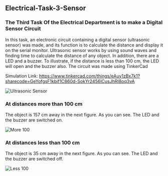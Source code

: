 ## Electrical-Task-3-Sensor
### The Third Task Of the Electrical Department is to make a Digital Sensor Circuit
In this task, an electronic circuit containing a digital sensor (ultrasonic sensor) was made, and its function is to calculate the distance and display it on the serial monitor. Ultrasonic sensor works by using sound waves and finding time to calculate the distance of any object. In addition, there are a LED and a buzzer. To illustrate, if the distance is less than 100 cm, the LED will open and the buzzer also. The circuit was made using TinkerCad

Simulation Link: https://www.tinkercad.com/things/eAuy1zBx7k1?sharecode=GeYofgsF1kbif1C860d-SokYr2456lCusJhRI8oq3vA

![Ultrasonic Sensor](https://github.com/Emtenan-A/Electrical-Task-3-Sensor/assets/139411172/3810ca28-30dc-487b-a014-a22d10fb6553)

### At distances more than 100 cm

The object is 157 cm away in the next figure. As you can see. The LED and the buzzer are switched on.

![More 100](https://github.com/Emtenan-A/Electrical-Task-3-Sensor/assets/139411172/67bc1cde-4256-4432-9b70-bc832da3d999)

### At distances less than 100 cm

The object is 35 cm away in the next figure. As you can see. The LED and the buzzer are switched off.

![Less 100](https://github.com/Emtenan-A/Electrical-Task-3-Sensor/assets/139411172/2319c08b-38a8-4c67-9e00-022e3e1c1a54)

